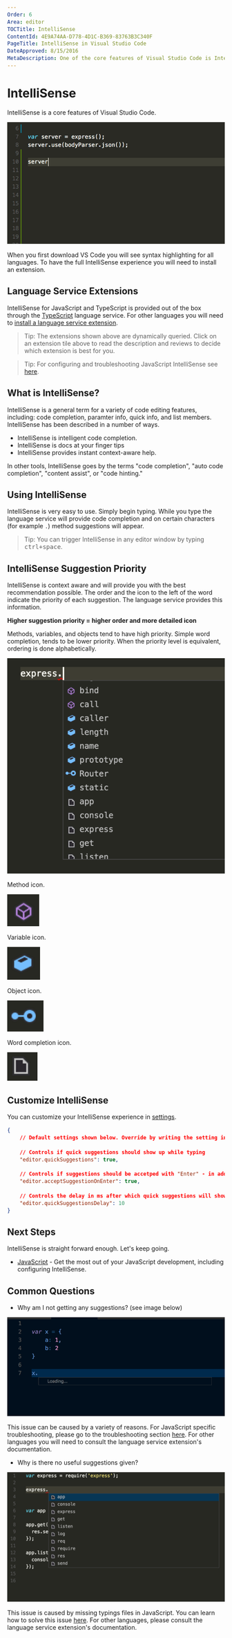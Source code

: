 ```yaml
---
Order: 6
Area: editor
TOCTitle: IntelliSense
ContentId: 4E9A74AA-D778-4D1C-B369-83763B3C340F
PageTitle: IntelliSense in Visual Studio Code
DateApproved: 8/15/2016
MetaDescription: One of the core features of Visual Studio Code is IntelliSense.  Set breakpoints, step-in, inspect variables and more.
---
```


# IntelliSense

IntelliSense is a core features of Visual Studio Code. 

![IntelliSense demo](images/intellisense/intellisense.gif)

When you first download VS Code you will see syntax highlighting for all languages. To have the full IntelliSense experience you will need to install an extension. 

## Language Service Extensions

IntelliSense for JavaScript and TypeScript is provided out of the box through the [TypeScript](https://github.com/Microsoft/TypeScript/wiki/Salsa) language service. For other languages you will need to [install a language service extension](/docs/editor/extension-gallery).

<div class="marketplace-extensions-languages"></div>

> Tip: The extensions shown above are dynamically queried. Click on an extension tile above to read the description and reviews to decide which extension is best for you. 

> Tip: For configuring and troubleshooting JavaScript IntelliSense see [here](/docs/languages/javascript#configuring-intellisense).

## What is IntelliSense?

IntelliSense is a general term for a variety of code editing features, including: code completion, paramter info, quick info, and list members. IntelliSense has been described in a number of ways. 

* IntelliSense is intelligent code completion.
* IntelliSense is docs at your finger tips
* IntelliSense provides instant context-aware help. 

In other tools, IntelliSense goes by the terms "code completion", "auto code completion", "content assist", or "code hinting."

## Using IntelliSense

IntelliSense is very easy to use. Simply begin typing. While you type the language service will provide code completion and on certain characters (for example `.`) method suggestions will appear. 

> Tip: You can trigger IntelliSense in any editor window by typing <kbd>ctrl+space</kbd>. 

## IntelliSense Suggestion Priority

IntelliSense is context aware and will provide you with the best recommendation possible. The order and the icon to the left of the word indicate the priority of each suggestion. The language service provides this information. 

**Higher suggestion priority = higher order and more detailed icon**

Methods, variables, and objects tend to have high priority. Simple word completion, tends to be lower priority. When the priority level is equivalent, ordering is done alphabetically. 

![image showing intellisense icons](images/intellisense/intellisense_icons.png)

Method icon. 

![purple cube for a method](images/intellisense/method_icon.png)

Variable icon. 

![blue cuboid for a variable](images/intellisense/variable_icon.png)

Object icon.

![blue circles connected by a blue line for an object](images/intellisense/object_icon.png)

Word completion icon.

![a square with a small fold in the top left corner indicates word completion](images/intellisense/word_completion_icon.png)

## Customize IntelliSense

You can customize your IntelliSense experience in [settings](/docs/customization/userandworkspace.md). 

```json
{
    // Default settings shown below. Override by writing the setting in settings.json. 

    // Controls if quick suggestions should show up while typing
    "editor.quickSuggestions": true,

    // Controls if suggestions should be accetped with "Enter" - in addition to "Tab". Helps to avoid ambiguity between inserting new lines and accepting suggestions. 
    "editor.acceptSuggestionOnEnter": true,

    // Controls the delay in ms after which quick suggestions will show up. 
    "editor.quickSuggestionsDelay": 10
}
```

## Next Steps

IntelliSense is straight forward enough. Let's keep going. 

* [JavaScript](/docs/languages/javascript.md) - Get the most out of your JavaScript development, including configuring IntelliSense.

## Common Questions

* Why am I not getting any suggestions? (see image below)

![image of IntelliSense not working](images/intellisense/intellisense_error.png)

This issue can be caused by a variety of reasons. For JavaScript specific troubleshooting, please go to the troubleshooting section [here](/docs/languages/javascript#troubleshooting-intellisense). For other languages you will need to consult the language service extension's documentation. 

* Why is there no useful suggestions given?

![image of IntelliSense showing no useful suggestions](images/intellisense/missing_typings.png)

This issue is caused by missing typings files in JavaScript. You can learn how to solve this issue [here](/docs/languages/javascript#third-party-intellisense). For other languages, please consult the language service extension's documentation. 

